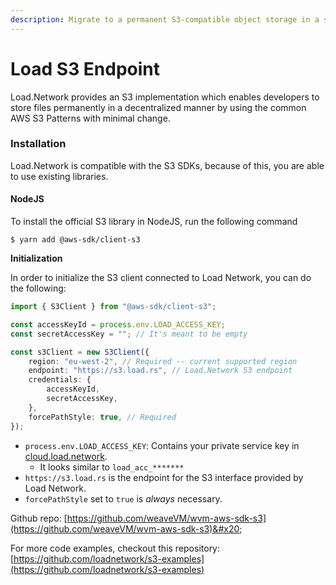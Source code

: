 ```yaml
---
description: Migrate to a permanent S3-compatible object storage in a single line change
---
```


# Load S3 Endpoint

Load.Network provides an S3 implementation which enables developers to store files permanently in a decentralized manner by using the common AWS S3 Patterns with minimal change.

### Installation

Load.Network is compatible with the S3 SDKs, because of this, you are able to use existing libraries.

#### NodeJS

To install the official S3 library in NodeJS, run the following command

```shell
$ yarn add @aws-sdk/client-s3
```

**Initialization**

In order to initialize the S3 client connected to Load Network, you can do the following:

```typescript
import { S3Client } from "@aws-sdk/client-s3";

const accessKeyId = process.env.LOAD_ACCESS_KEY;
const secretAccessKey = ""; // It's meant to be empty

const s3Client = new S3Client({
    region: "eu-west-2", // Required -- current supported region
    endpoint: "https://s3.load.rs", // Load.Network S3 endpoint
    credentials: {
        accessKeyId,
        secretAccessKey,
    },
    forcePathStyle: true, // Required
});
```

* `process.env.LOAD_ACCESS_KEY`: Contains your private service key in [cloud.load.network](https://cloud.load.network).
  * It looks similar to `load_acc_*******`
* `https://s3.load.rs` is the endpoint for the S3 interface provided by Load Network.
* `forcePathStyle` set to `true` is _always_ necessary.

Github repo: [https://github.com/weaveVM/wvm-aws-sdk-s3](https://github.com/weaveVM/wvm-aws-sdk-s3)&#x20;

For more code examples, checkout this repository: [https://github.com/loadnetwork/s3-examples](https://github.com/loadnetwork/s3-examples)
